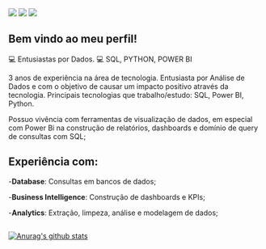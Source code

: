   <div> 
  <a href="https://www.instagram.com/_caetg/" target="_blank"><img src="https://img.shields.io/badge/-Instagram-%23E4405F?style=for-the-badge&logo=instagram&logoColor=white" target="_blank"></a>
  <a href = "mailto:guilhermecaetanodiniz@gmail.com"><img src="https://img.shields.io/badge/-Gmail-%23333?style=for-the-badge&logo=gmail&logoColor=white" target="_blank"></a>
  <a href="https://www.linkedin.com/in/guilherme-diniz-786111143/" target="_blank"><img src="https://img.shields.io/badge/-LinkedIn-%230077B5?style=for-the-badge&logo=linkedin&logoColor=white" target="_blank"></a> 


## Bem vindo ao meu perfil!

💻 Entusiastas por Dados.
💻 SQL, PYTHON, POWER BI

3 anos de experiência na área de tecnologia. Entusiasta por Análise de Dados e com o objetivo de causar um impacto positivo através da tecnologia. Principais tecnologias que trabalho/estudo: SQL, Power BI, Python.


Possuo vivência com ferramentas de visualização de dados, em especial com Power Bi na construção de relatórios, dashboards e domínio de query de consultas com SQL;
##


## Experiência com:

-**Database**: Consultas em bancos de dados;

-**Business Intelligence**: Construção de dashboards e KPIs;

-**Analytics**: Extração, limpeza, análise e modelagem de dados;

##

 [![Anurag's github stats](https://github-readme-stats.vercel.app/api?username=GuilhermeCDiniz)](https://github.com/anuraghazra/github-readme-stats)

  ##
  

